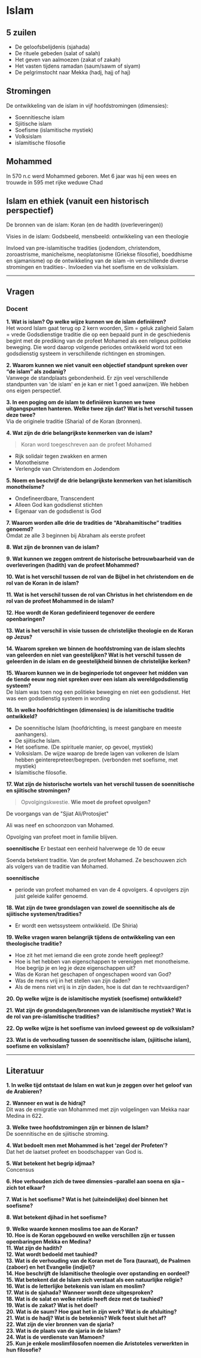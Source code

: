 # Islam

## 5 zuilen

- De geloofsbelijdenis (sjahada)
- De rituele gebeden (salat of salah)
- Het geven van aalmoezen (zakat of zakah)
- Het vasten tijdens ramadan (saum/sawm of siyam)
- De pelgrimstocht naar Mekka (hadj, hajj of haj)

## Stromingen

De ontwikkeling van de islam in vijf hoofdstromingen (dimensies):

- Soennitiesche islam
- Sjiitische islam
- Soefisme (islamitische mystiek)
- Volksislam
- islamitische filosofie

## Mohammed

In 570 n.c werd Mohammed geboren. Met 6 jaar was hij een wees en trouwde in 595 met rijke weduwe Chad

## Islam en ethiek (vanuit een historisch perspectief)

De bronnen van de islam: Koran (en de hadith (overleveringen))

Visies in de islam: Godsbeeld, mensbeeld: ontwikkeling van een theologie

Invloed van pre-islamitische tradities (jodendom, christendom, zoroastrisme, manicheïsme, neoplatonisme (Griekse filosofie), boeddhisme en sjamanisme) op de ontwikkeling van de islam –in verschillende diverse stromingen en tradities-. Invloeden via het soefisme en de volksislam.

---

## Vragen

### Docent

**1. Wat is islam? Op welke wijze kunnen we de islam definiëren?**  
Het woord Islam gaat terug op 2 kern woorden, Sim = geluk zaligheid Salam = vrede
Godsdienstige traditie die op een bepaald punt in de geschiedenis begint met de prediking van de profeet Mohamed als een religeus politieke beweging. Die word daarop volgende periodes ontwikkeld word tot een godsdienstig systeem in verschillende richtingen en stromingen.

**2. Waarom kunnen we niet vanuit een objectief standpunt spreken over “de islam” als zodanig?**  
Vanwege de standplaats gebondenheid. Er zijn veel verschillende standpunten van 'de islam' en je kan er niet 1 goed aanwijzen. We hebben ons eigen perspectief.

**3. In een poging om de islam te definiëren kunnen we twee uitgangspunten hanteren. Welke twee zijn dat? Wat is het verschil tussen deze twee?**  
Via de originele traditie (Sharia) of de Koran (bronnen).

**4. Wat zijn de drie belangrijkste kenmerken van de islam?**

> Koran word toegeschreven aan de profeet Mohamed

- Rijk solidair tegen zwakken en armen
- Monotheisme
- Verlengde van Christendom en Jodendom

**5. Noem en beschrijf de drie belangrijkste kenmerken van het islamitisch monotheïsme?**

- Ondefineerdbare, Transcendent
- Alleen God kan godsdienst stichten
- Eigenaar van de godsdienst is God

**7. Waarom worden alle drie de tradities de “Abrahamitische” tradities genoemd?**  
Omdat ze alle 3 beginnen bij Abraham als eerste profeet

**8. Wat zijn de bronnen van de islam?**

**9. Wat kunnen we zeggen omtrent de historische betrouwbaarheid van de overleveringen (hadith) van de profeet Mohammed?**

**10. Wat is het verschil tussen de rol van de Bijbel in het christendom en de rol van de Koran in de islam?**

**11. Wat is het verschil tussen de rol van Christus in het christendom en de rol van de profeet Mohammed in de islam?**

**12. Hoe wordt de Koran gedefinieerd tegenover de eerdere openbaringen?**

**13. Wat is het verschil in visie tussen de christelijke theologie en de Koran op Jezus?**

**14. Waarom spreken we binnen de hoofdstroming van de islam slechts van geleerden en niet van geestelijken? Wat is het verschil tussen de geleerden in de islam en de geestelijkheid binnen de christelijke kerken?**

**15. Waarom kunnen we in de beginperiode tot ongeveer het midden van de tiende eeuw nog niet spreken over een islam als wereldgodsdienstig systeem?**  
De Islam was toen nog een politieke beweging en niet een godsdienst. Het was een godsdienstig systeem in wording

**16. In welke hoofdrichtingen (dimensies) is de islamitische traditie ontwikkeld?**

- De soennitische Islam (hoofdrichting, is meest gangbare en meeste aanhangers).
- De sjiitische Islam.
- Het soefisme. (De spirituele manier, op gevoel, mystiek)
- Volksislam. De wijze waarop de brede lagen van volkeren de Islam hebben geinterepreteer/begrepen. (verbonden met soefisme, met mystiek)
- Islamitische filosofie.

**17. Wat zijn de historische wortels van het verschil tussen de soennitische en sjiitische stromingen?**

> Opvolgingskwestie. **Wie moet de profeet opvolgen?**

De voorgangs van de "Sjiat Ali/Protosjiet"

Ali was neef en schoonzoon van Mohamed.

Opvolging van profeet moet in familie blijven.

**soennitische**
Er bestaat een eenheid halverwege de 10 de eeuw

Soenda betekent traditie. Van de profeet Mohamed. Ze beschouwen zich als volgers van de traditie van Mohamed.

**soennitische**

- periode van profeet mohamed en van de 4 opvolgers. 4 opvolgers zijn juist geleide kalifer genoemd.

**18. Wat zijn de twee grondslagen van zowel de soennitische als de sjiitische systemen/tradities?**

- Er wordt een wetssysteem ontwikkeld. (De Shiria)

**19. Welke vragen waren belangrijk tijdens de ontwikkeling van een theologische traditie?**

- Hoe zit het met iemand die een grote zonde heeft gepleegt?
- Hoe is het hebben van eigenschappen te verenigen met monotheisme. Hoe begrijp je en leg je deze eigenschappen uit?
- Was de Koran het geschapen of ongeschapen woord van God?
- Was de mens vrij in het stellen van zijn daden?
- Als de mens niet vrij is in zijn daden, hoe is dat dan te rechtvaardigen?

**20. Op welke wijze is de islamitische mystiek (soefisme) ontwikkeld?**

**21. Wat zijn de grondslagen/bronnen van de islamitische mystiek? Wat is de rol van pre-islamitische tradities?**

**22. Op welke wijze is het soefisme van invloed geweest op de volksislam?**

**23. Wat is de verhouding tussen de soennitische islam, (sjiitische islam), soefisme en volksislam?**

---

## Literatuur

**1. In welke tijd ontstaat de Islam en wat kun je zeggen over het geloof van de Arabieren?**

**2. Wanneer en wat is de hidraj?**  
Dit was de emigratie van Mohammed met zijn volgelingen van Mekka naar Medina in 622.

**3. Welke twee hoofdstromingen zijn er binnen de Islam?**  
De soennitische en de sjiitische stroming.

**4. Wat bedoelt men met Mohammed is het ‘zegel der Profeten’?**  
Dat het de laatset profeet en boodschapper van God is.

**5. Wat betekent het begrip idjmaa?**  
Concensus

**6. Hoe verhouden zich de twee dimensies –parallel aan soena en sjia – zich tot elkaar?**

**7. Wat is het soefisme? Wat is het (uiteindelijke) doel binnen het soefisme?**

**8. Wat betekent djihad in het soefisme?**

**9. Welke waarde kennen moslims toe aan de Koran?**  
**10. Hoe is de Koran opgebouwd en welke verschillen zijn er tussen openbaringen Mekka en Medina?**  
**11. Wat zijn de hadith?**  
**12. Wat wordt bedoeld met tauhied?**  
**13. Wat is de verhouding van de Koran met de Tora (tauraat), de Psalmen (zaboer) en het Evangelie (indjiel)?**  
**14. Hoe beschrijft de Islamitische theologie over opstanding en oordeel?**  
**15. Wat betekent dat de Islam zich verstaat als een natuurlijke religie?**  
**16. Wat is de letterlijke betekenis van islam en moslim?**  
**17. Wat is de sjahada? Wanneer wordt deze uitgesproken?**  
**18. Wat is de salat en welke relatie heeft deze met de tauhied?**  
**19. Wat is de zakat? Wat is het doel?**  
**20. Wat is de saum? Hoe gaat het in zijn werk? Wat is de afsluiting?**  
**21. Wat is de hadj? Wat is de betekenis? Welk feest sluit het af?**  
**22. Wat zijn de vier bronnen van de sjaria?**  
**23. Wat is de plaats van de sjaria in de Islam?**  
**24. Wat is de verdienste van Mamoen?**  
**25. Kun je enkele moslimfilosofen noemen die Aristoteles verwerkten in hun filosofie?**
